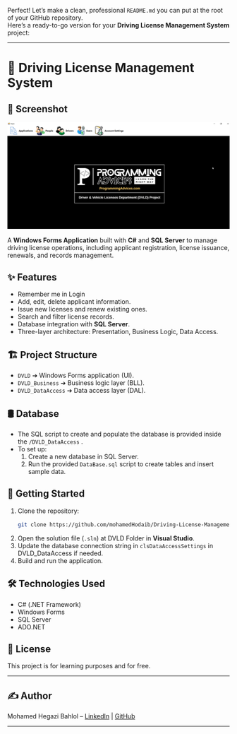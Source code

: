 Perfect! Let’s make a clean, professional `README.md` you can put at the root of your GitHub repository.  
Here’s a ready-to-go version for your **Driving License Management System** project:

---

# 📄 Driving License Management System

## 📸 Screenshot
![Game Screenshot](ScreenShot.png)



A **Windows Forms Application** built with **C#** and **SQL Server** to manage driving license operations, including applicant registration, license issuance, renewals, and records management.



## ✨ Features
- Remember me in Login
- Add, edit, delete applicant information.
- Issue new licenses and renew existing ones.
- Search and filter license records.
- Database integration with **SQL Server**.
- Three-layer architecture: Presentation, Business Logic, Data Access.

## 🏗️ Project Structure
- `DVLD` ➔ Windows Forms application (UI).
- `DVLD_Business` ➔ Business logic layer (BLL).
- `DVLD_DataAccess` ➔ Data access layer (DAL).

## 🛢️ Database
- The SQL script to create and populate the database is provided inside the `/DVLD_DataAccess` .
- To set up:
  1. Create a new database in SQL Server.
  2. Run the provided `DataBase.sql` script to create tables and insert sample data.

## 🚀 Getting Started
1. Clone the repository:
   ```bash
   git clone https://github.com/mohamedHodaib/Driving-License-Management-windows-Forms-.git
   ```
2. Open the solution file (`.sln`) at DVLD Folder in **Visual Studio**.
3. Update the database connection string in `clsDataAccessSettings` in DVLD_DataAccess if needed.
4. Build and run the application.


## 🛠️ Technologies Used
- C# (.NET Framework)
- Windows Forms
- SQL Server
- ADO.NET

## 📜 License
This project is for learning purposes and for free.

---

## ✍️ Author
Mohamed Hegazi Bahlol – [LinkedIn](https://www.linkedin.com/in/mohamed-hodaib-2670b2344) | [GitHub](https://github.com/mohamedHodaib)



---

